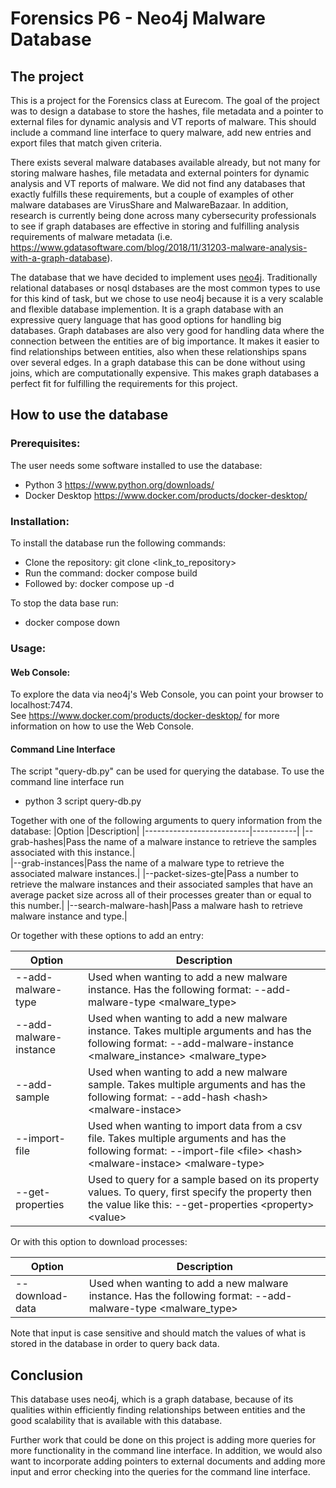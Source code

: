 # Forensics P6 - Neo4j Malware Database

## The project
This is a project for the Forensics class at Eurecom.
The goal of the project was to design a database to store the hashes, file metadata and a pointer to external files for dynamic analysis and VT reports of malware. This should include a command line interface to query malware, add new entries and export files that match given criteria.

There exists several malware databases available already, but not many for storing malware hashes, file metadata and external pointers for dynamic analysis and VT reports of malware. We did not find any databases that exactly fulfills these requirements, but a couple of examples of other malware databases are VirusShare and MalwareBazaar. In addition, research is currently being done across many cybersecurity professionals to see if graph databases are effective in storing and fulfilling analysis requirements of malware metadata (i.e. https://www.gdatasoftware.com/blog/2018/11/31203-malware-analysis-with-a-graph-database).

The database that we have decided to implement uses [neo4j](https://neo4j.com). Traditionally relational databases or nosql dstabases are the most common types to use for this kind of task, but we chose to use neo4j because it is a very scalable and flexible database implemention. It is a graph database with an expressive query language that has good options for handling big databases. Graph databases are also very good for handling data where the connection between the entities are of big importance. It makes it easier to find relationships between entities, also when these relationships spans over several edges. In a graph database this can be done without using joins, which are computationally expensive. This makes graph databases a perfect fit for fulfilling the requirements for this project.

## How to use the database
### Prerequisites:
The user needs some software installed to use the database:
 - Python 3  https://www.python.org/downloads/
 - Docker Desktop  https://www.docker.com/products/docker-desktop/

### Installation:
To install the database run the following commands:
 - Clone the repository: git clone <link_to_repository>
 - Run the command: docker compose build
 - Followed by: docker compose up -d

To stop the data base run:
 - docker compose down

### Usage:

#### Web Console:
To explore the data via neo4j's Web Console, you can point your browser to localhost:7474.    
See https://www.docker.com/products/docker-desktop/ for more information on how to use the Web Console.

#### Command Line Interface
The script "query-db.py" can be used for querying the database.
To use the command line interface run
 - python 3 script query-db.py

Together with one of the following arguments to query information from the database:
|Option          |Description|
|--------------------------|-----------|
|--grab-hashes|Pass the name of a malware instance to retrieve the samples associated with this instance.|   
|--grab-instances|Pass the name of a malware type to retrieve the associated malware instances.|
|--packet-sizes-gte|Pass a number to retrieve the malware instances and their associated samples that have an average packet size across all of their processes greater than or equal to this number.|
|--search-malware-hash|Pass a malware hash to retrieve malware instance and type.|

Or together with these options to add an entry:

|Option          |Description|
-----------------|-----------|
|--add-malware-type|Used when wanting to add a new malware instance. Has the following format: --add-malware-type \<malware_type\>|
|--add-malware-instance|Used when wanting to add a new malware instance. Takes multiple arguments and has the following format: --add-malware-instance \<malware_instance\> \<malware_type\>|
|--add-sample|Used when wanting to add a new malware sample. Takes multiple arguments and has the following format: --add-hash \<hash\> \<malware-instace\>|
|--import-file|Used when wanting to import data from a csv file. Takes multiple arguments and has the following format: --import-file \<file\> \<hash\> \<malware-instace\> \<malware-type\>|
|--get-properties|Used to query for a sample based on its property values. To query, first specify the property then the value like this: --get-properties \<property\> \<value\>|

Or with this option to download processes:

|Option          |Description|
|----------------|-----------|
|--download-data|Used when wanting to add a new malware instance. Has the following format: --add-malware-type \<malware_type\>|

Note that input is case sensitive and should match the values of what is stored in the database in order to query back data.

## Conclusion
This database uses neo4j, which is a graph database, because of its qualities within efficiently finding relationships between entities and the good scalability that is available with this database.

Further work that could be done on this project is adding more queries for more functionality in the command line interface. In addition, we would also want to incorporate adding pointers to external documents and adding more input and error checking into the queries for the command line interface.

